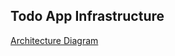 ## Todo App Infrastructure
[Architecture Diagram](https://viewer.diagrams.net/?tags=%7B%7D&lightbox=1&highlight=0000ff&layers=1&nav=1&title=TodoApp-architecture.drawio&dark=auto#Uhttps%3A%2F%2Fdrive.google.com%2Fuc%3Fid%3D1B0aPnRPTPMlsLrrOZZNNiYOPKUN66GXN%26export%3Ddownload)